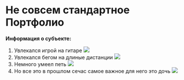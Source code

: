 # Не совсем стандартное Портфолио

**Информация о субъекте:**

1. Увлекался игрой на гитаре ![](https://sun9-14.userapi.com/c302715/u19192001/153633632/x_232f46cc.jpg)
2. Увлекался бегом на длиные дистанции ![](https://sun9-60.userapi.com/c11124/u110938235/-3/x_054066f7.jpg)
3. Немного умеел петь ![](https://sun9-75.userapi.com/impf/tc3pNqrZAASCcFxmuuvJwHZ-7s0loyljD6tkrg/DKLM9ArFdbo.jpg?size=2560x1920&quality=96&sign=6f56af3dc178f44b9065206d207d913a&type=album)
4. Но все это в прошлом сечас самое важное для него это дочь ![](https://sun9-80.userapi.com/s/v1/ig2/jSJG5gxPARnOw-ZmI6Wq9jpjy4BHIksyMsPZ7N8NL9An0jLcUnqNfyNqJFFvshM9MGqEObXIglTwNN6r2HcYzNYH.jpg?quality=95&as=32x43,48x64,72x96,108x144,160x213,240x320,360x480,480x640,540x720,640x853,720x960,1080x1440,1280x1707,1440x1920,1920x2560&from=bu&u=nmgB70UmwPyssf8_UPYFHXwt-sDtHn8NmkLgX9kUYJ4&cs=320x427)